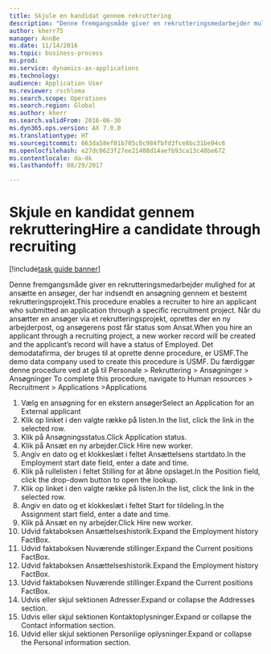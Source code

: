 ```yaml
--- 
title: Skjule en kandidat gennem rekruttering
description: "Denne fremgangsmåde giver en rekrutteringsmedarbejder mulighed for at ansætte en ansøger, der har indsendt en ansøgning gennem et bestemt rekrutteringsprojekt."
author: kherr75
manager: AnnBe
ms.date: 11/14/2016
ms.topic: business-process
ms.prod: 
ms.service: dynamics-ax-applications
ms.technology: 
audience: Application User
ms.reviewer: rschloma
ms.search.scope: Operations
ms.search.region: Global
ms.author: kherr
ms.search.validFrom: 2016-06-30
ms.dyn365.ops.version: AX 7.0.0
ms.translationtype: HT
ms.sourcegitcommit: 663da58ef01b705c0c984fbfd3fce8bc31be04c6
ms.openlocfilehash: e27dc0623f27ee21408d14aefb93ca13c40be672
ms.contentlocale: da-dk
ms.lasthandoff: 08/29/2017

---
```

# <a name="hire-a-candidate-through-recruiting"></a><span data-ttu-id="a369f-103">Skjule en kandidat gennem rekruttering</span><span class="sxs-lookup"><span data-stu-id="a369f-103">Hire a candidate through recruiting</span></span>

[!include[task guide banner](../../includes/task-guide-banner.md)]

<span data-ttu-id="a369f-104">Denne fremgangsmåde giver en rekrutteringsmedarbejder mulighed for at ansætte en ansøger, der har indsendt en ansøgning gennem et bestemt rekrutteringsprojekt.</span><span class="sxs-lookup"><span data-stu-id="a369f-104">This procedure enables a recruiter to hire an applicant who submitted an application through a specific recruitment project.</span></span> <span data-ttu-id="a369f-105">Når du ansætter en ansøger via et rekrutteringsprojekt, oprettes der en ny arbejderpost, og ansøgerens post får status som Ansat.</span><span class="sxs-lookup"><span data-stu-id="a369f-105">When you hire an applicant through a recruiting project, a new worker record will be created and the applicant’s record will have a status of Employed.</span></span> <span data-ttu-id="a369f-106">Det demodatafirma, der bruges til at oprette denne procedure, er USMF.</span><span class="sxs-lookup"><span data-stu-id="a369f-106">The demo data company used to create this procedure is USMF.</span></span> <span data-ttu-id="a369f-107">Du færdiggør denne procedure ved at gå til Personale > Rekruttering > Ansøgninger > Ansøgninger </span><span class="sxs-lookup"><span data-stu-id="a369f-107">To complete this procedure, navigate to Human resources > Recruitment > Applications >Applications</span></span> 

1. <span data-ttu-id="a369f-108">Vælg en ansøgning for en ekstern ansøger</span><span class="sxs-lookup"><span data-stu-id="a369f-108">Select an Application for an External applicant</span></span>
2. <span data-ttu-id="a369f-109">Klik op linket i den valgte række på listen.</span><span class="sxs-lookup"><span data-stu-id="a369f-109">In the list, click the link in the selected row.</span></span>
3. <span data-ttu-id="a369f-110">Klik på Ansøgningsstatus.</span><span class="sxs-lookup"><span data-stu-id="a369f-110">Click Application status.</span></span>
4. <span data-ttu-id="a369f-111">Klik på Ansæt en ny arbejder.</span><span class="sxs-lookup"><span data-stu-id="a369f-111">Click Hire new worker.</span></span>
5. <span data-ttu-id="a369f-112">Angiv en dato og et klokkeslæt i feltet Ansættelsens startdato.</span><span class="sxs-lookup"><span data-stu-id="a369f-112">In the Employment start date field, enter a date and time.</span></span>
6. <span data-ttu-id="a369f-113">Klik på rullelisten i feltet Stilling for at åbne opslaget.</span><span class="sxs-lookup"><span data-stu-id="a369f-113">In the Position field, click the drop-down button to open the lookup.</span></span>
7. <span data-ttu-id="a369f-114">Klik op linket i den valgte række på listen.</span><span class="sxs-lookup"><span data-stu-id="a369f-114">In the list, click the link in the selected row.</span></span>
8. <span data-ttu-id="a369f-115">Angiv en dato og et klokkeslæt i feltet Start for tildeling.</span><span class="sxs-lookup"><span data-stu-id="a369f-115">In the Assignment start field, enter a date and time.</span></span>
9. <span data-ttu-id="a369f-116">Klik på Ansæt en ny arbejder.</span><span class="sxs-lookup"><span data-stu-id="a369f-116">Click Hire new worker.</span></span>
10. <span data-ttu-id="a369f-117">Udvid faktaboksen Ansættelseshistorik.</span><span class="sxs-lookup"><span data-stu-id="a369f-117">Expand the Employment history FactBox.</span></span>
11. <span data-ttu-id="a369f-118">Udvid faktaboksen Nuværende stillinger.</span><span class="sxs-lookup"><span data-stu-id="a369f-118">Expand the Current positions FactBox.</span></span>
12. <span data-ttu-id="a369f-119">Udvid faktaboksen Ansættelseshistorik.</span><span class="sxs-lookup"><span data-stu-id="a369f-119">Expand the Employment history FactBox.</span></span>
13. <span data-ttu-id="a369f-120">Udvid faktaboksen Nuværende stillinger.</span><span class="sxs-lookup"><span data-stu-id="a369f-120">Expand the Current positions FactBox.</span></span>
14. <span data-ttu-id="a369f-121">Udvis eller skjul sektionen Adresser.</span><span class="sxs-lookup"><span data-stu-id="a369f-121">Expand or collapse the Addresses section.</span></span>
15. <span data-ttu-id="a369f-122">Udvis eller skjul sektionen Kontaktoplysninger.</span><span class="sxs-lookup"><span data-stu-id="a369f-122">Expand or collapse the Contact information section.</span></span>
16. <span data-ttu-id="a369f-123">Udvid eller skjul sektionen Personlige oplysninger.</span><span class="sxs-lookup"><span data-stu-id="a369f-123">Expand or collapse the Personal information section.</span></span>


